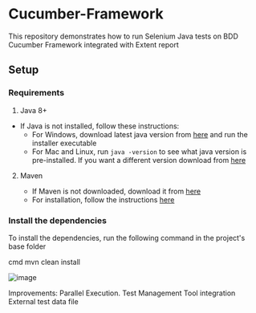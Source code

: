 # Cucumber-Framework

This repository demonstrates how to run Selenium Java tests on BDD Cucumber Framework integrated with Extent report 

## Setup

### Requirements

1. Java 8+

- If Java is not installed, follow these instructions:
    - For Windows, download latest java version from [here](https://java.com/en/download/) and run the installer executable
    - For Mac and Linux, run `java -version` to see what java version is pre-installed. If you want a different version download from [here](https://java.com/en/download/)

2. Maven

    - If Maven is not downloaded, download it from [here](https://maven.apache.org/download.cgi)
    - For installation, follow the instructions [here](https://maven.apache.org/install.html)

### Install the dependencies

To install the dependencies, run the following command in the project's base folder

cmd
mvn clean install

![image](https://user-images.githubusercontent.com/89298897/130326025-7ca907a3-a5d9-4ad6-a7da-c64363b987c6.png)

Improvements:
Parallel Execution.
Test Management Tool integration
External test data file
